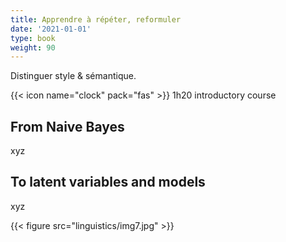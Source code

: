 ```yaml
---
title: Apprendre à répéter, reformuler
date: '2021-01-01'
type: book
weight: 90
---
```


Distinguer style & sémantique.

<!--more-->

{{< icon name="clock" pack="fas" >}} 1h20 introductory course

## From Naive Bayes

xyz

## To latent variables and models

xyz

{{< figure src="linguistics/img7.jpg" >}}